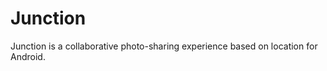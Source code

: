 Junction
========

Junction is a collaborative photo-sharing experience based on location for Android.
